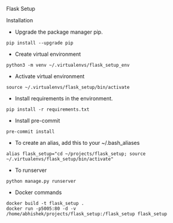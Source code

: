 Flask Setup

Installation
* Upgrade the package manager pip.
```
pip install --upgrade pip
```
* Create virtual environment
```
python3 -m venv ~/.virtualenvs/flask_setup_env
```
* Activate virtual environment
```
source ~/.virtualenvs/flask_setup/bin/activate
```
* Install requirements in the environment.
```
pip install -r requirements.txt
```
* Install pre-commit
```
pre-commit install
```
* To create an alias, add this to your ~/.bash_aliases
```
alias flask_setup="cd ~/projects/flask_setup; source ~/.virtualenvs/flask_setup/bin/activate"
```
* To runserver
```
python manage.py runserver
```
* Docker commands
```
docker build -t flask_setup .
docker run -p5005:80 -d -v /home/abhishek/projects/flask_setup:/flask_setup flask_setup
```
